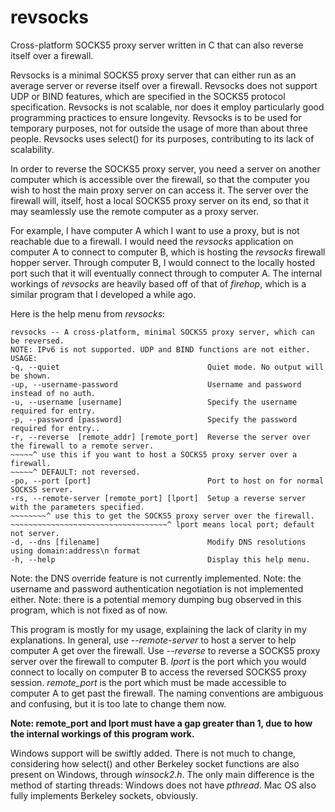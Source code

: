 
# revsocks
Cross-platform SOCKS5 proxy server written in C that can also reverse itself over a firewall.

Revsocks is a minimal SOCKS5 proxy server that can either run as an average server or reverse itself over a firewall. Revsocks does not support UDP or BIND features, which are specified in the SOCKS5 protocol specification. Revsocks is not scalable, nor does it employ particularly good programming practices to ensure longevity. Revsocks is to be used for temporary purposes, not for outside the usage of more than about three people. Revsocks uses select() for its purposes, contributing to its lack of scalability. 

In order to reverse the SOCKS5 proxy server, you need a server on another computer which is accessible over the firewall, so that the computer you wish to host the main proxy server on can access it. The server over the firewall will, itself, host a local SOCKS5 proxy server on its end, so that it may seamlessly use the remote computer as a proxy server.

For example, I have computer A which I want to use a proxy, but is not reachable due to a firewall. I would need the *revsocks* application on computer A to connect to computer B, which is hosting the *revsocks* firewall hopper server. Through computer B, I would connect to the locally hosted port such that it will eventually connect through to computer A. The internal workings of *revsocks* are heavily based off of that of *firehop*, which is a similar program that I developed a while ago.

Here is the help menu from *revsocks*:

    revsocks -- A cross-platform, minimal SOCKS5 proxy server, which can be reversed.
    NOTE: IPv6 is not supported. UDP and BIND functions are not either.
    USAGE:
    -q, --quiet                                 Quiet mode. No output will be shown. 
    -up, --username-password                    Username and password instead of no auth.
    -u, --username [username]                   Specify the username required for entry.
    -p, --password [password]                   Specify the password required for entry..
    -r, --reverse  [remote_addr] [remote_port]  Reverse the server over the firewall to a remote server.
    ~~~~~^ use this if you want to host a SOCKS5 proxy server over a firewall.
    ~~~~~^ DEFAULT: not reversed.
    -po, --port [port]                          Port to host on for normal SOCKS5 server.
    -rs, --remote-server [remote_port] [lport]  Setup a reverse server with the parameters specified.
    ~~~~~~~~^ use this to get the SOCKS5 proxy server over the firewall.
    ~~~~~~~~~~~~~~~~~~~~~~~~~~~~~~~~~~~^ lport means local port; default not server.
    -d, --dns [filename]                        Modify DNS resolutions using domain:address\n format
    -h, --help                                  Display this help menu.

Note: the DNS override feature is not currently implemented.
Note: the username and password authentication negotiation is not implemented either.
Note: there is a potential memory dumping bug observed in this program, which is not fixed as of now. 

This program is mostly for my usage, explaining the lack of clarity in my explanations. In general, use *--remote-server* to host a server to help computer A get over the firewall. Use *--reverse* to reverse a SOCKS5 proxy server over the firewall to computer B. *lport* is the port which you would connect to locally on computer B to access the reversed SOCKS5 proxy session. *remote_port* is the port which must be made accessible to computer A to get past the firewall. The naming conventions are ambiguous and confusing, but it is too late to change them now. 

**Note: remote_port and lport must have a gap greater than 1, due to how the internal workings of this program work.**

Windows support will be swiftly added. There is not much to change, considering how select() and other Berkeley socket functions are also present on Windows, through *winsock2.h*. The only main difference is the method of starting threads: Windows does not have *pthread*. Mac OS also fully implements Berkeley sockets, obviously.
